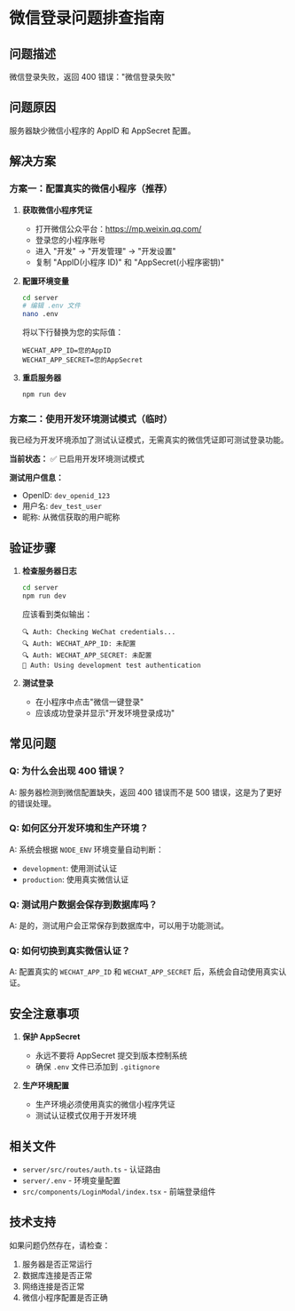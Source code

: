 # 微信登录问题排查指南

## 问题描述

微信登录失败，返回 400 错误："微信登录失败"

## 问题原因

服务器缺少微信小程序的 AppID 和 AppSecret 配置。

## 解决方案

### 方案一：配置真实的微信小程序（推荐）

1. **获取微信小程序凭证**

   - 打开微信公众平台：https://mp.weixin.qq.com/
   - 登录您的小程序账号
   - 进入 "开发" -> "开发管理" -> "开发设置"
   - 复制 "AppID(小程序 ID)" 和 "AppSecret(小程序密钥)"

2. **配置环境变量**

   ```bash
   cd server
   # 编辑 .env 文件
   nano .env
   ```

   将以下行替换为您的实际值：

   ```env
   WECHAT_APP_ID=您的AppID
   WECHAT_APP_SECRET=您的AppSecret
   ```

3. **重启服务器**
   ```bash
   npm run dev
   ```

### 方案二：使用开发环境测试模式（临时）

我已经为开发环境添加了测试认证模式，无需真实的微信凭证即可测试登录功能。

**当前状态：** ✅ 已启用开发环境测试模式

**测试用户信息：**

- OpenID: `dev_openid_123`
- 用户名: `dev_test_user`
- 昵称: 从微信获取的用户昵称

## 验证步骤

1. **检查服务器日志**

   ```bash
   cd server
   npm run dev
   ```

   应该看到类似输出：

   ```
   🔍 Auth: Checking WeChat credentials...
   🔍 Auth: WECHAT_APP_ID: 未配置
   🔍 Auth: WECHAT_APP_SECRET: 未配置
   🧪 Auth: Using development test authentication
   ```

2. **测试登录**
   - 在小程序中点击"微信一键登录"
   - 应该成功登录并显示"开发环境登录成功"

## 常见问题

### Q: 为什么会出现 400 错误？

A: 服务器检测到微信配置缺失，返回 400 错误而不是 500 错误，这是为了更好的错误处理。

### Q: 如何区分开发环境和生产环境？

A: 系统会根据 `NODE_ENV` 环境变量自动判断：

- `development`: 使用测试认证
- `production`: 使用真实微信认证

### Q: 测试用户数据会保存到数据库吗？

A: 是的，测试用户会正常保存到数据库中，可以用于功能测试。

### Q: 如何切换到真实微信认证？

A: 配置真实的 `WECHAT_APP_ID` 和 `WECHAT_APP_SECRET` 后，系统会自动使用真实认证。

## 安全注意事项

1. **保护 AppSecret**

   - 永远不要将 AppSecret 提交到版本控制系统
   - 确保 `.env` 文件已添加到 `.gitignore`

2. **生产环境配置**
   - 生产环境必须使用真实的微信小程序凭证
   - 测试认证模式仅用于开发环境

## 相关文件

- `server/src/routes/auth.ts` - 认证路由
- `server/.env` - 环境变量配置
- `src/components/LoginModal/index.tsx` - 前端登录组件

## 技术支持

如果问题仍然存在，请检查：

1. 服务器是否正常运行
2. 数据库连接是否正常
3. 网络连接是否正常
4. 微信小程序配置是否正确

